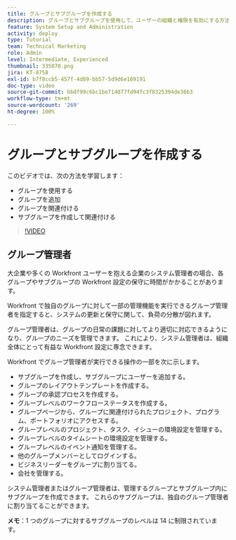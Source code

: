 ```yaml
---
title: グループとサブグループを作成する
description: グループとサブグループを使用して、ユーザーの組織と権限を有効にする方法を説明します。 グループとサブグループの作成方法を学びます。
feature: System Setup and Administration
activity: deploy
type: Tutorial
team: Technical Marketing
role: Admin
level: Intermediate, Experienced
thumbnail: 335070.png
jira: KT-8758
exl-id: b7f8ccb5-457f-4d89-bb57-5d9d6e169191
doc-type: video
source-git-commit: bbdf99c6bc1be714077fd94fc3f8325394de36b3
workflow-type: tm+mt
source-wordcount: '269'
ht-degree: 100%

---
```


# グループとサブグループを作成する

このビデオでは、次の方法を学習します：

* グループを使用する
* グループを追加
* グループを関連付ける
* サブグループを作成して関連付ける

>[!VIDEO](https://video.tv.adobe.com/v/3432869/?quality=12&learn=on&enablevpops=1&captions=jpn)

## グループ管理者

大企業や多くの Workfront ユーザーを抱える企業のシステム管理者の場合、各グループやサブグループの Workfront 設定の保守に時間がかかることがあります。

Workfront で独自のグループに対して一部の管理機能を実行できるグループ管理者を指定すると、システムの更新と保守に関して、負荷の分散が図れます。

グループ管理者は、グループの日常の課題に対してより適切に対応できるようになり、グループのニーズを管理できます。 これにより、システム管理者は、組織全体にとって有益な Workfront 設定に専念できます。

Workfront でグループ管理者が実行できる操作の一部を次に示します。

* サブグループを作成し、サブグループにユーザーを追加する。
* グループのレイアウトテンプレートを作成する。
* グループの承認プロセスを作成する。
* グループレベルのワークフローステータスを作成する。
* グループページから、グループに関連付けられたプロジェクト、プログラム、ポートフォリオにアクセスする。
* グループレベルのプロジェクト、タスク、イシューの環境設定を管理する。
* グループレベルのタイムシートの環境設定を管理する。
* グループレベルのイベント通知を管理する。
* 他のグループメンバーとしてログインする。
* ビジネスリーダーをグループに割り当てる。
* 会社を管理する。

システム管理者またはグループ管理者は、管理するグループとサブグループ内にサブグループを作成できます。 これらのサブグループは、独自のグループ管理者に割り当てることができます。

**メモ**：1 つのグループに対するサブグループのレベルは 14 に制限されています。
